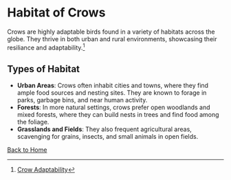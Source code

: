 # Habitat of Crows

Crows are highly adaptable birds found in a variety of habitats across the globe. They thrive in both urban and rural environments, showcasing their resiliance and adaptability.[^1]

## Types of Habitat
- **Urban Areas**: Crows often inhabit cities and towns, where they find ample food sources and nesting sites. They are known to forage in parks, garbage bins, and near human activity.
- **Forests**: In more natural settings, crows prefer open woodlands and mixed forests, where they can build nests in trees and find food among the foliage.
- **Grasslands and Fields**: They also frequent agricultural areas, scavenging for grains, insects, and small animals in open fields.

[Back to Home](README.md)

[^1]: [Crow Adaptability](https://www.audubon.org/news/the-crow-its-adaptability-and-intelligence)
